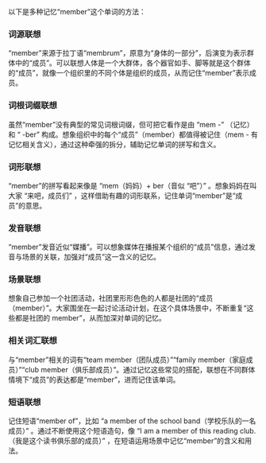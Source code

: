 以下是多种记忆“member”这个单词的方法：

### 词源联想
“member”来源于拉丁语“membrum”，原意为“身体的一部分”，后演变为表示群体中的“成员”。可以联想人体是一个大群体，各个器官如手、脚等就是这个群体的“成员”，就像一个组织里的不同个体是组织的成员，从而记住“member”表示成员。

### 词根词缀联想
虽然“member”没有典型的常见词根词缀，但可把它看作是由 “mem -” （记忆） 和 “ -ber” 构成。想象组织中的每个“成员”（member）都值得被记住（mem - 有记忆相关含义），通过这种牵强的拆分，辅助记忆单词的拼写和含义。

### 词形联想
“member”的拼写看起来像是 “mem（妈妈）+ ber（音似 “吧”）” 。想象妈妈在叫大家 “来吧，成员们” ，这样借助有趣的词形联系，记住单词“member”是“成员”的意思。

### 发音联想
“member”发音近似“媒播”。可以想象媒体在播报某个组织的“成员”信息，通过发音与场景的关联，加强对“成员”这一含义的记忆。

### 场景联想
想象自己参加一个社团活动，社团里形形色色的人都是社团的“成员（member）”。大家围坐在一起讨论活动计划，在这个具体场景中，不断重复“这些都是社团的 member”，从而加深对单词的记忆。

### 相关词汇联想
与“member”相关的词有“team member（团队成员）”“family member（家庭成员）”“club member（俱乐部成员）”。通过记忆这些常见的搭配，联想在不同群体情境下“成员”的表达都是“member”，进而记住该单词。

### 短语联想
记住短语“member of”，比如 “a member of the school band（学校乐队的一名成员）” 。通过不断使用这个短语造句，像 “I am a member of this reading club.（我是这个读书俱乐部的成员）” ，在短语运用场景中记忆“member”的含义和用法。 